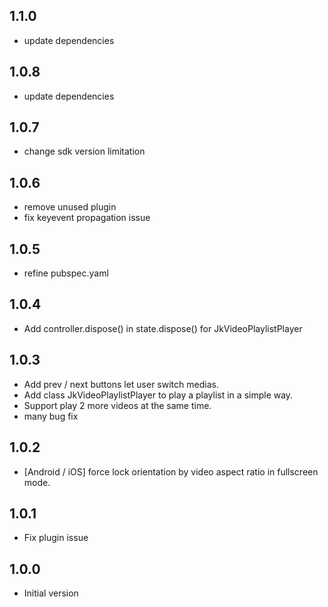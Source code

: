 ## 1.1.0

* update dependencies

## 1.0.8

* update dependencies

## 1.0.7

* change sdk version limitation

## 1.0.6

* remove unused plugin
* fix keyevent propagation issue

## 1.0.5

* refine pubspec.yaml

## 1.0.4

* Add controller.dispose() in state.dispose() for JkVideoPlaylistPlayer

## 1.0.3

* Add prev / next buttons let user switch medias.
* Add class JkVideoPlaylistPlayer to play a playlist in a simple way.
* Support play 2 more videos at the same time.
* many bug fix

## 1.0.2

* [Android / iOS] force lock orientation by video aspect ratio in fullscreen mode.

## 1.0.1

* Fix plugin issue

## 1.0.0

* Initial version
